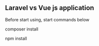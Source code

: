 ## Laravel vs Vue js application 

Before start using, start commands below

composer install

npm install

